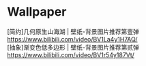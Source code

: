 # Wallpaper
[简约]几何原生山海湖 | 壁纸-背景图片推荐第壹弹
https://www.bilibili.com/video/BV1La4y1H7AQ/  
[抽象]渐变色低多边形 | 壁纸-背景图片推荐第贰弹
https://www.bilibili.com/video/BV1r54y187Vt/
